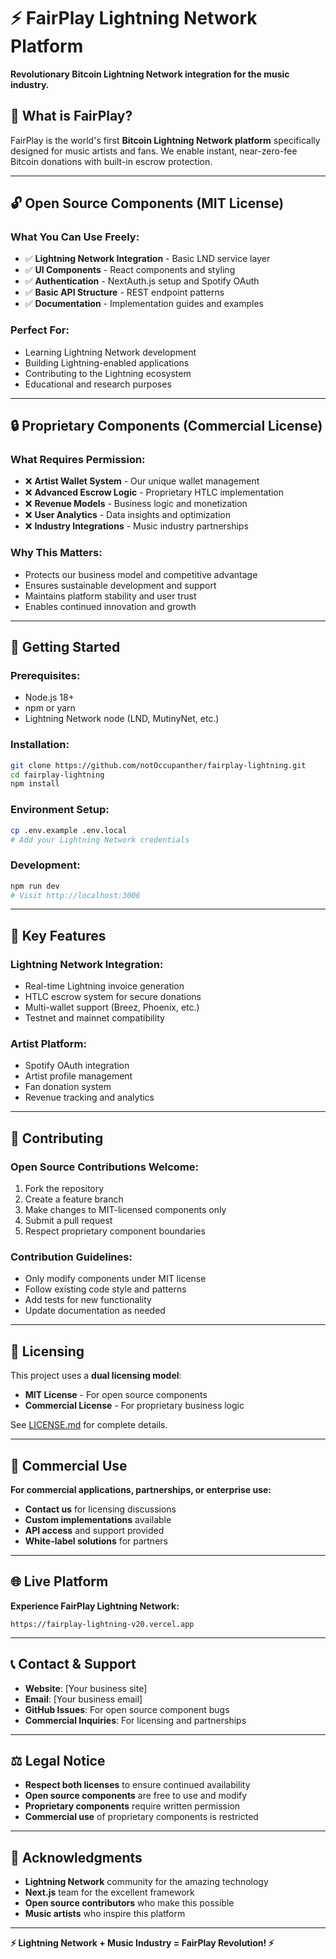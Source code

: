# ⚡ FairPlay Lightning Network Platform

**Revolutionary Bitcoin Lightning Network integration for the music industry.**

## 🎯 **What is FairPlay?**

FairPlay is the world's first **Bitcoin Lightning Network platform** specifically designed for music artists and fans. We enable instant, near-zero-fee Bitcoin donations with built-in escrow protection.

---

## 🔓 **Open Source Components (MIT License)**

### **What You Can Use Freely:**
- ✅ **Lightning Network Integration** - Basic LND service layer
- ✅ **UI Components** - React components and styling
- ✅ **Authentication** - NextAuth.js setup and Spotify OAuth
- ✅ **Basic API Structure** - REST endpoint patterns
- ✅ **Documentation** - Implementation guides and examples

### **Perfect For:**
- Learning Lightning Network development
- Building Lightning-enabled applications
- Contributing to the Lightning ecosystem
- Educational and research purposes

---

## 🔒 **Proprietary Components (Commercial License)**

### **What Requires Permission:**
- ❌ **Artist Wallet System** - Our unique wallet management
- ❌ **Advanced Escrow Logic** - Proprietary HTLC implementation
- ❌ **Revenue Models** - Business logic and monetization
- ❌ **User Analytics** - Data insights and optimization
- ❌ **Industry Integrations** - Music industry partnerships

### **Why This Matters:**
- Protects our business model and competitive advantage
- Ensures sustainable development and support
- Maintains platform stability and user trust
- Enables continued innovation and growth

---

## 🚀 **Getting Started**

### **Prerequisites:**
- Node.js 18+
- npm or yarn
- Lightning Network node (LND, MutinyNet, etc.)

### **Installation:**
```bash
git clone https://github.com/notOccupanther/fairplay-lightning.git
cd fairplay-lightning
npm install
```

### **Environment Setup:**
```bash
cp .env.example .env.local
# Add your Lightning Network credentials
```

### **Development:**
```bash
npm run dev
# Visit http://localhost:3006
```

---

## 🌟 **Key Features**

### **Lightning Network Integration:**
- Real-time Lightning invoice generation
- HTLC escrow system for secure donations
- Multi-wallet support (Breez, Phoenix, etc.)
- Testnet and mainnet compatibility

### **Artist Platform:**
- Spotify OAuth integration
- Artist profile management
- Fan donation system
- Revenue tracking and analytics

---

## 🤝 **Contributing**

### **Open Source Contributions Welcome:**
1. Fork the repository
2. Create a feature branch
3. Make changes to MIT-licensed components only
4. Submit a pull request
5. Respect proprietary component boundaries

### **Contribution Guidelines:**
- Only modify components under MIT license
- Follow existing code style and patterns
- Add tests for new functionality
- Update documentation as needed

---

## 📜 **Licensing**

This project uses a **dual licensing model**:

- **MIT License** - For open source components
- **Commercial License** - For proprietary business logic

See [LICENSE.md](./LICENSE.md) for complete details.

---

## 🏢 **Commercial Use**

**For commercial applications, partnerships, or enterprise use:**

- **Contact us** for licensing discussions
- **Custom implementations** available
- **API access** and support provided
- **White-label solutions** for partners

---

## 🌐 **Live Platform**

**Experience FairPlay Lightning Network:**
```
https://fairplay-lightning-v20.vercel.app
```

---

## 📞 **Contact & Support**

- **Website**: [Your business site]
- **Email**: [Your business email]
- **GitHub Issues**: For open source component bugs
- **Commercial Inquiries**: For licensing and partnerships

---

## ⚖️ **Legal Notice**

- **Respect both licenses** to ensure continued availability
- **Open source components** are free to use and modify
- **Proprietary components** require written permission
- **Commercial use** of proprietary components is restricted

---

## 🎉 **Acknowledgments**

- **Lightning Network** community for the amazing technology
- **Next.js** team for the excellent framework
- **Open source contributors** who make this possible
- **Music artists** who inspire this platform

---

**⚡ Lightning Network + Music Industry = FairPlay Revolution! ⚡**

